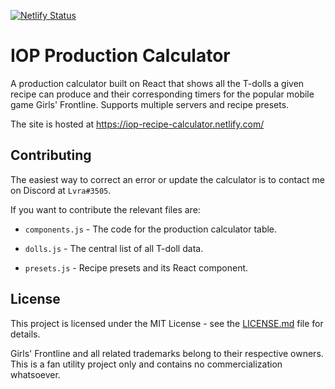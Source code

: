 [![Netlify Status](https://api.netlify.com/api/v1/badges/d1567a64-40f1-4569-bed1-240767c8eeed/deploy-status)](https://app.netlify.com/sites/iop-calculator/deploys)

# IOP Production Calculator

A production calculator built on React that shows all the T-dolls a given recipe can produce and their corresponding timers for the popular mobile game Girls' Frontline. Supports multiple servers and recipe presets.

The site is hosted at https://iop-recipe-calculator.netlify.com/

## Contributing

The easiest way to correct an error or update the calculator is to contact me on Discord at `Lvra#3505`.

If you want to contribute the relevant files are:

* `components.js` - The code for the production calculator table.

* `dolls.js` - The central list of all T-doll data.

* `presets.js` - Recipe presets and its React component.

## License

This project is licensed under the MIT License - see the [LICENSE.md](LICENSE.md) file for details.

Girls' Frontline and all related trademarks belong to their respective owners. This is a fan utility project only and contains no commercialization whatsoever.
